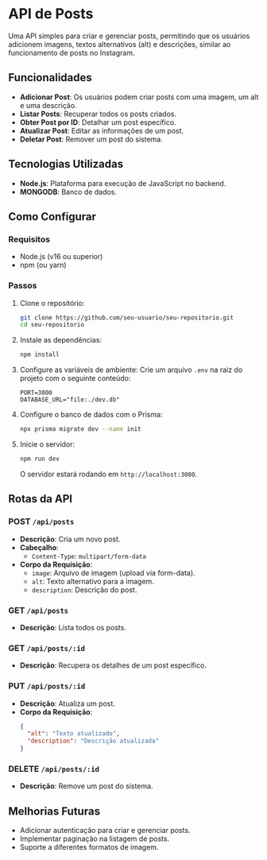 # API de Posts

Uma API simples para criar e gerenciar posts, permitindo que os usuários adicionem imagens, textos alternativos (alt) e descrições, similar ao funcionamento de posts no Instagram.

## Funcionalidades

- **Adicionar Post**: Os usuários podem criar posts com uma imagem, um alt e uma descrição.
- **Listar Posts**: Recuperar todos os posts criados.
- **Obter Post por ID**: Detalhar um post específico.
- **Atualizar Post**: Editar as informações de um post.
- **Deletar Post**: Remover um post do sistema.

## Tecnologias Utilizadas

- **Node.js**: Plataforma para execução de JavaScript no backend.
- **MONGODB**: Banco de dados.


## Como Configurar

### Requisitos
- Node.js (v16 ou superior)
- npm (ou yarn)

### Passos

1. Clone o repositório:
   ```bash
   git clone https://github.com/seu-usuario/seu-repositorio.git
   cd seu-repositorio
   ```

2. Instale as dependências:
   ```bash
   npm install
   ```

3. Configure as variáveis de ambiente:
   Crie um arquivo `.env` na raiz do projeto com o seguinte conteúdo:
   ```env
   PORT=3000
   DATABASE_URL="file:./dev.db"
   ```

4. Configure o banco de dados com o Prisma:
   ```bash
   npx prisma migrate dev --name init
   ```

5. Inicie o servidor:
   ```bash
   npm run dev
   ```

   O servidor estará rodando em `http://localhost:3000`.

## Rotas da API

### POST `/api/posts`
- **Descrição**: Cria um novo post.
- **Cabeçalho**:
  - `Content-Type`: `multipart/form-data`
- **Corpo da Requisição**:
  - `image`: Arquivo de imagem (upload via form-data).
  - `alt`: Texto alternativo para a imagem.
  - `description`: Descrição do post.

### GET `/api/posts`
- **Descrição**: Lista todos os posts.

### GET `/api/posts/:id`
- **Descrição**: Recupera os detalhes de um post específico.

### PUT `/api/posts/:id`
- **Descrição**: Atualiza um post.
- **Corpo da Requisição**:
  ```json
  {
    "alt": "Texto atualizado",
    "description": "Descrição atualizada"
  }
  ```

### DELETE `/api/posts/:id`
- **Descrição**: Remove um post do sistema.

## Melhorias Futuras

- Adicionar autenticação para criar e gerenciar posts.
- Implementar paginação na listagem de posts.
- Suporte a diferentes formatos de imagem.


